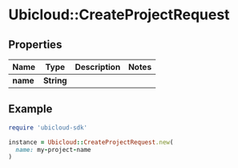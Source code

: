 # Ubicloud::CreateProjectRequest

## Properties

| Name | Type | Description | Notes |
| ---- | ---- | ----------- | ----- |
| **name** | **String** |  |  |

## Example

```ruby
require 'ubicloud-sdk'

instance = Ubicloud::CreateProjectRequest.new(
  name: my-project-name
)
```

